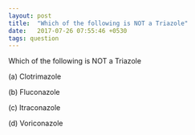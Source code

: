 ```yaml
---
layout: post
title:  "Which of the following is NOT a Triazole"
date:   2017-07-26 07:55:46 +0530
tags: question
---
```

Which of the following is NOT a Triazole

(a) Clotrimazole

(b) Fluconazole

(c) Itraconazole

(d) Voriconazole
